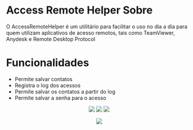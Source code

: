 # Access Remote Helper Sobre

O AccessRemoteHelper é um utilitário para facilitar o uso no dia a dia para quem utilizam aplicativos de acesso remotos, tais como TeamViewer, Anydesk e Remote Desktop Protocol

# Funcionalidades

- Permite salvar contatos
- Registra o log dos acessos
- Permite salvar os contatos a partir do log
- Permite salvar a senha para o acesso
<p align="center">
<img src='https://user-images.githubusercontent.com/6855642/187041077-d1eb5886-5da4-4e4f-ad73-c1c0e280b11a.png'/>
<img src='https://user-images.githubusercontent.com/6855642/187041094-6259d3ef-bcb4-4178-8d01-d3d95e2904e4.png'/>
<img src='https://user-images.githubusercontent.com/6855642/187041101-03c23be7-22f8-44cf-9f9f-b74701597840.png'/>
</p>
<p align="center">
<img src='https://user-images.githubusercontent.com/6855642/187041114-956f9763-fc5a-42c8-98ba-b11b527f874c.png'/>
</p>
